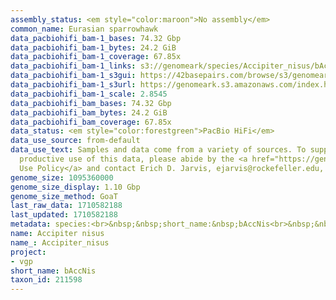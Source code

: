 ```yaml
---
assembly_status: <em style="color:maroon">No assembly</em>
common_name: Eurasian sparrowhawk
data_pacbiohifi_bam-1_bases: 74.32 Gbp
data_pacbiohifi_bam-1_bytes: 24.2 GiB
data_pacbiohifi_bam-1_coverage: 67.85x
data_pacbiohifi_bam-1_links: s3://genomeark/species/Accipiter_nisus/bAccNis1/genomic_data/pacbio_hifi/<br>
data_pacbiohifi_bam-1_s3gui: https://42basepairs.com/browse/s3/genomeark/species/Accipiter_nisus/bAccNis1/genomic_data/pacbio_hifi/
data_pacbiohifi_bam-1_s3url: https://genomeark.s3.amazonaws.com/index.html?prefix=species/Accipiter_nisus/bAccNis1/genomic_data/pacbio_hifi/
data_pacbiohifi_bam-1_scale: 2.8545
data_pacbiohifi_bam_bases: 74.32 Gbp
data_pacbiohifi_bam_bytes: 24.2 GiB
data_pacbiohifi_bam_coverage: 67.85x
data_status: <em style="color:forestgreen">PacBio HiFi</em>
data_use_source: from-default
data_use_text: Samples and data come from a variety of sources. To support fair and
  productive use of this data, please abide by the <a href="https://genome10k.soe.ucsc.edu/data-use-policies/">Data
  Use Policy</a> and contact Erich D. Jarvis, ejarvis@rockefeller.edu, with any questions.
genome_size: 1095360000
genome_size_display: 1.10 Gbp
genome_size_method: GoaT
last_raw_data: 1710582188
last_updated: 1710582188
metadata: species:<br>&nbsp;&nbsp;short_name:&nbsp;bAccNis<br>&nbsp;&nbsp;name:&nbsp;Accipiter&nbsp;nisus<br>&nbsp;&nbsp;taxon_id:&nbsp;211598<br>&nbsp;&nbsp;common_name:&nbsp;Eurasian&nbsp;sparrowhawk<br>&nbsp;&nbsp;order:<br>&nbsp;&nbsp;&nbsp;&nbsp;name:&nbsp;Accipitriformes<br>&nbsp;&nbsp;family:<br>&nbsp;&nbsp;&nbsp;&nbsp;name:&nbsp;Accipitridae<br>&nbsp;&nbsp;individuals:<br>&nbsp;&nbsp;&nbsp;&nbsp;-&nbsp;short_name:&nbsp;bAccNis1<br>&nbsp;&nbsp;&nbsp;&nbsp;&nbsp;&nbsp;biosample_id:&nbsp;SAMEA114594454<br>&nbsp;&nbsp;&nbsp;&nbsp;&nbsp;&nbsp;sex:<br>&nbsp;&nbsp;genome_size:&nbsp;1095360000<br>&nbsp;&nbsp;genome_size_method:&nbsp;GoaT<br>&nbsp;&nbsp;project:&nbsp;[&nbsp;vgp&nbsp;]<br>
name: Accipiter nisus
name_: Accipiter_nisus
project:
- vgp
short_name: bAccNis
taxon_id: 211598
---
```

